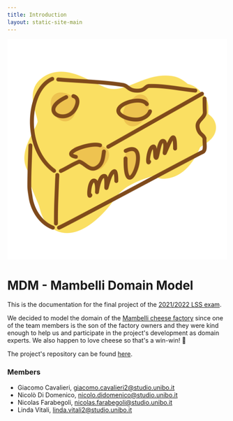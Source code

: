 ```yaml
---
title: Introduction
layout: static-site-main
---
```


<img id="mdmCheeseLogo" src="images/logo.svg">

# MDM - Mambelli Domain Model

This is the documentation for the final project of the
[2021/2022 LSS exam](https://www.unibo.it/it/didattica/insegnamenti/insegnamento/2021/412677).

We decided to model the domain of the [Mambelli cheese factory](https://www.mambelli.com/it/)
since one of the team members is the son of the factory owners and they were kind enough to
help us and participate in the project's development as domain experts.
We also happen to love cheese so that's a win-win! 🧀

The project's repository can be found [here](https://github.com/atedeg/mdm).

### Members

- Giacomo Cavalieri, giacomo.cavalieri2@studio.unibo.it
- Nicolò Di Domenico, nicolo.didomenico@studio.unibo.it
- Nicolas Farabegoli, nicolas.farabegoli@studio.unibo.it
- Linda Vitali, linda.vitali2@studio.unibo.it
